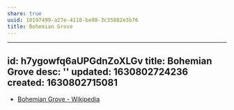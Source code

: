 ```yaml
---
share: true
uuid: 10197499-a27e-4118-be98-3c35882e3b76
title: Bohemian Grove
---
```

---
id: h7ygowfq6aUPGdnZoXLGv
title: Bohemian Grove
desc: ''
updated: 1630802724236
created: 1630802715081
---

* [Bohemian Grove - Wikipedia](https://en.wikipedia.org/wiki/Bohemian_Grove)
